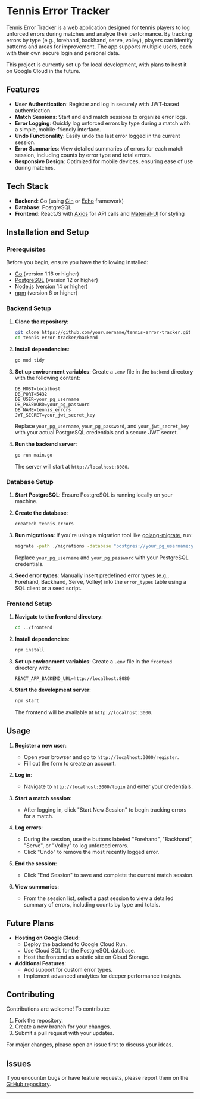 # Tennis Error Tracker

Tennis Error Tracker is a web application designed for tennis players to log unforced errors during matches and analyze their performance. By tracking errors by type (e.g., forehand, backhand, serve, volley), players can identify patterns and areas for improvement. The app supports multiple users, each with their own secure login and personal data.

This project is currently set up for local development, with plans to host it on Google Cloud in the future.

## Features

- **User Authentication**: Register and log in securely with JWT-based authentication.
- **Match Sessions**: Start and end match sessions to organize error logs.
- **Error Logging**: Quickly log unforced errors by type during a match with a simple, mobile-friendly interface.
- **Undo Functionality**: Easily undo the last error logged in the current session.
- **Error Summaries**: View detailed summaries of errors for each match session, including counts by error type and total errors.
- **Responsive Design**: Optimized for mobile devices, ensuring ease of use during matches.

## Tech Stack

- **Backend**: Go (using [Gin](https://github.com/gin-gonic/gin) or [Echo](https://echo.labstack.com/) framework)
- **Database**: PostgreSQL
- **Frontend**: ReactJS with [Axios](https://axios-http.com/) for API calls and [Material-UI](https://mui.com/) for styling

## Installation and Setup

### Prerequisites

Before you begin, ensure you have the following installed:

- [Go](https://golang.org/doc/install) (version 1.16 or higher)
- [PostgreSQL](https://www.postgresql.org/download/) (version 12 or higher)
- [Node.js](https://nodejs.org/en/download/) (version 14 or higher)
- [npm](https://www.npmjs.com/get-npm) (version 6 or higher)

### Backend Setup

1. **Clone the repository**:
   ```bash
   git clone https://github.com/yourusername/tennis-error-tracker.git
   cd tennis-error-tracker/backend
   ```

2. **Install dependencies**:
   ```bash
   go mod tidy
   ```

3. **Set up environment variables**:
   Create a `.env` file in the `backend` directory with the following content:
   ```env
   DB_HOST=localhost
   DB_PORT=5432
   DB_USER=your_pg_username
   DB_PASSWORD=your_pg_password
   DB_NAME=tennis_errors
   JWT_SECRET=your_jwt_secret_key
   ```
   Replace `your_pg_username`, `your_pg_password`, and `your_jwt_secret_key` with your actual PostgreSQL credentials and a secure JWT secret.

4. **Run the backend server**:
   ```bash
   go run main.go
   ```
   The server will start at `http://localhost:8080`.

### Database Setup

1. **Start PostgreSQL**:
   Ensure PostgreSQL is running locally on your machine.

2. **Create the database**:
   ```bash
   createdb tennis_errors
   ```

3. **Run migrations**:
   If you're using a migration tool like [golang-migrate](https://github.com/golang-migrate/migrate), run:
   ```bash
   migrate -path ./migrations -database "postgres://your_pg_username:your_pg_password@localhost:5432/tennis_errors?sslmode=disable" up
   ```
   Replace `your_pg_username` and `your_pg_password` with your PostgreSQL credentials.

4. **Seed error types**:
   Manually insert predefined error types (e.g., Forehand, Backhand, Serve, Volley) into the `error_types` table using a SQL client or a seed script.

### Frontend Setup

1. **Navigate to the frontend directory**:
   ```bash
   cd ../frontend
   ```

2. **Install dependencies**:
   ```bash
   npm install
   ```

3. **Set up environment variables**:
   Create a `.env` file in the `frontend` directory with:
   ```env
   REACT_APP_BACKEND_URL=http://localhost:8080
   ```

4. **Start the development server**:
   ```bash
   npm start
   ```
   The frontend will be available at `http://localhost:3000`.

## Usage

1. **Register a new user**:
   - Open your browser and go to `http://localhost:3000/register`.
   - Fill out the form to create an account.

2. **Log in**:
   - Navigate to `http://localhost:3000/login` and enter your credentials.

3. **Start a match session**:
   - After logging in, click "Start New Session" to begin tracking errors for a match.

4. **Log errors**:
   - During the session, use the buttons labeled "Forehand", "Backhand", "Serve", or "Volley" to log unforced errors.
   - Click "Undo" to remove the most recently logged error.

5. **End the session**:
   - Click "End Session" to save and complete the current match session.

6. **View summaries**:
   - From the session list, select a past session to view a detailed summary of errors, including counts by type and totals.

## Future Plans

- **Hosting on Google Cloud**:
  - Deploy the backend to Google Cloud Run.
  - Use Cloud SQL for the PostgreSQL database.
  - Host the frontend as a static site on Cloud Storage.
- **Additional Features**:
  - Add support for custom error types.
  - Implement advanced analytics for deeper performance insights.

## Contributing

Contributions are welcome! To contribute:

1. Fork the repository.
2. Create a new branch for your changes.
3. Submit a pull request with your updates.

For major changes, please open an issue first to discuss your ideas.

## Issues

If you encounter bugs or have feature requests, please report them on the [GitHub repository](https://github.com/yourusername/tennis-error-tracker/issues).

---

